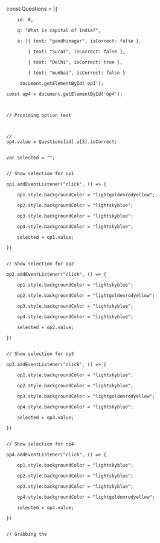 
const Questions = [{

        id: 0,

        q: "What is capital of India?",

        a: [{ text: "gandhinagar", isCorrect: false },

            { text: "Surat", isCorrect: false },

            { text: "Delhi", isCorrect: true },

            { text: "mumbai", isCorrect: false }

         document.getElementById('op3');

    const op4 = document.getElementById('op4');
 
 

    // Providing option text 

    

    // 
    op4.value = Questions[id].a[3].isCorrect;
 

    var selected = "";
 

    // Show selection for op1

    op1.addEventListener("click", () => {

        op1.style.backgroundColor = "lightgoldenrodyellow";

        op2.style.backgroundColor = "lightskyblue";

        op3.style.backgroundColor = "lightskyblue";

        op4.style.backgroundColor = "lightskyblue";

        selected = op1.value;

    })
 

    // Show selection for op2

    op2.addEventListener("click", () => {

        op1.style.backgroundColor = "lightskyblue";

        op2.style.backgroundColor = "lightgoldenrodyellow";

        op3.style.backgroundColor = "lightskyblue";

        op4.style.backgroundColor = "lightskyblue";

        selected = op2.value;

    })
 

    // Show selection for op3

    op3.addEventListener("click", () => {

        op1.style.backgroundColor = "lightskyblue";

        op2.style.backgroundColor = "lightskyblue";

        op3.style.backgroundColor = "lightgoldenrodyellow";

        op4.style.backgroundColor = "lightskyblue";

        selected = op3.value;

    })
 

    // Show selection for op4

    op4.addEventListener("click", () => {

        op1.style.backgroundColor = "lightskyblue";

        op2.style.backgroundColor = "lightskyblue";

        op3.style.backgroundColor = "lightskyblue";

        op4.style.backgroundColor = "lightgoldenrodyellow";

        selected = op4.value;

    })
 

    // Grabbing the 